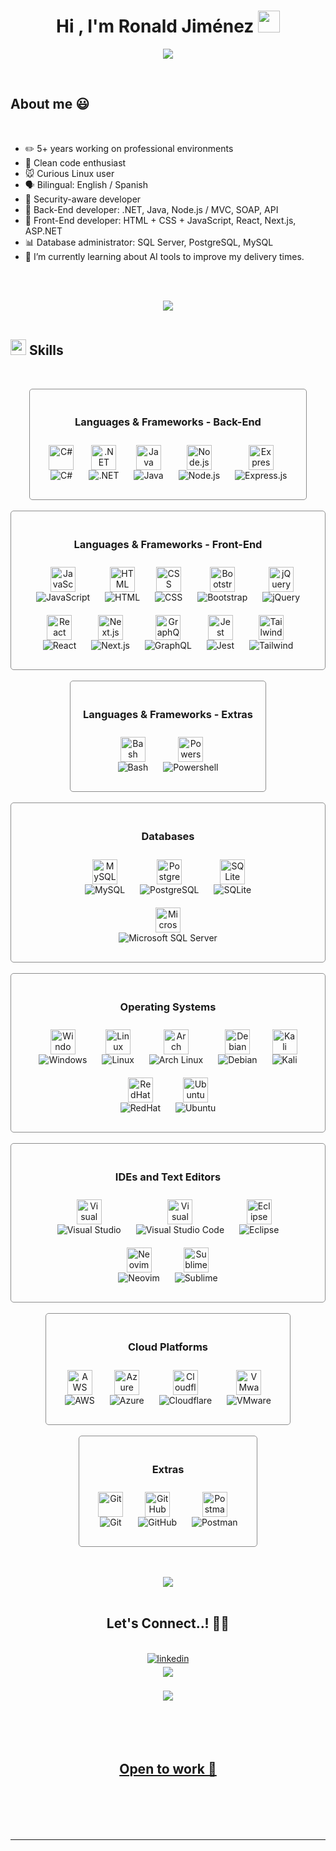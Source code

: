 <h1 align="center"><b>Hi , I'm Ronald Jiménez </b><img src="https://media.giphy.com/media/hvRJCLFzcasrR4ia7z/giphy.gif" width="35"></h1>
<!--  -->
<p align="center">
  <a href="https://github.com/DenverCoder1/readme-typing-svg"><img src="https://readme-typing-svg.herokuapp.com?font=Time+New+Roman&color=cyan&size=25&center=true&vCenter=true&width=600&height=100&lines=Experienced+Software+Developer..★;Front-End+and+Back-End+Developer;Bilingual+English/Spanish;I+use+Arch+btw...;Database+Administrator;Active+Learner/Researcher;Passionate+to+learn+new+stuff;Love+Self-Training"></a>
</p>

<br>

## **About me** 😃

<br>

-   ✏️ 5+ years working on professional environments
-   🔨 Clean code enthusiast
-   🐭 Curious Linux user
-   🗣️ Bilingual: English / Spanish
-   🔐 Security-aware developer
-   🌚 Back-End developer: .NET, Java, Node.js / MVC, SOAP, API
-   🌝 Front-End developer: HTML + CSS + JavaScript, React, Next.js, ASP.NET
-   📊 Database administrator: SQL Server, PostgreSQL, MySQL
-   🌱 I’m currently learning about AI tools to improve my delivery times.

<br><br>

<div align='center'>

<img src="https://user-images.githubusercontent.com/73097560/115834477-dbab4500-a447-11eb-908a-139a6edaec5c.gif"><br><br>

</div>

## <img src="https://media2.giphy.com/media/QssGEmpkyEOhBCb7e1/giphy.gif?cid=ecf05e47a0n3gi1bfqntqmob8g9aid1oyj2wr3ds3mg700bl&rid=giphy.gif" width ="25"><b> Skills</b>

<br>

<p align="center">

<div style="display: flex;flex-direction:column;justify-content: center;align-items: center;">
    <div style="display: inline-block;padding:20px;text-align:center;border:1px solid rgb(141, 141, 141);border-radius: 5px;">
        <h3 style="align-text: center;">Languages & Frameworks - Back-End</h3>
        <div style="display: inline-block;text-align:center;padding:10px;">
            <img src="https://skillicons.dev/icons?i=cs" alt="C#" width="40" height="40" />
            <br>
            <img src="https://img.shields.io/badge/C%23-blue" alt="C#" />
        </div>
        <div style="display: inline-block;text-align:center;padding:10px;">
            <img src="https://skillicons.dev/icons?i=dotnet" alt=".NET" width="40" height="40" />
            <br>
            <img src="https://img.shields.io/badge/.NET-blue" alt=".NET" />
        </div>
        <div style="display: inline-block;text-align:center;padding:10px;">
            <img src="https://skillicons.dev/icons?i=java" alt="Java" width="40" height="40" />
            <br>
            <img src="https://img.shields.io/badge/Java-blue" alt="Java" />
        </div>
        <div style="display: inline-block;text-align:center;padding:10px;">
            <img src="https://skillicons.dev/icons?i=nodejs" alt="Node.js" width="40" height="40" />
            <br>
            <img src="https://img.shields.io/badge/Node.js-blue" alt="Node.js" />
        </div>
        <div style="display: inline-block;text-align:center;padding:10px;">
            <img src="https://skillicons.dev/icons?i=express" alt="Express.js" width="40" height="40" />
            <br>
            <img src="https://img.shields.io/badge/Express.js-blue" alt="Express.js" />
        </div>
    </div>
    <br>
    <div style="display: inline-block;padding:20px;text-align:center;border:1px solid rgb(141, 141, 141);border-radius: 5px;">
        <h3 style="align-text: center;">Languages & Frameworks - Front-End</h3>
        <div style="display: inline-block;text-align:center;padding:10px;">
            <img src="https://skillicons.dev/icons?i=js" alt="JavaScript" width="40" height="40" />
            <br>
            <img src="https://img.shields.io/badge/JavaScript-blue" alt="JavaScript" />
        </div>
        <div style="display: inline-block;text-align:center;padding:10px;">
            <img src="https://skillicons.dev/icons?i=html" alt="HTML" width="40" height="40" />
            <br>
            <img src="https://img.shields.io/badge/HTML-blue" alt="HTML" />
        </div>
        <div style="display: inline-block;text-align:center;padding:10px;">
            <img src="https://skillicons.dev/icons?i=css" alt="CSS" width="40" height="40" />
            <br>
            <img src="https://img.shields.io/badge/CSS-blue" alt="CSS" />
        </div>
        <div style="display: inline-block;text-align:center;padding:10px;">
            <img src="https://skillicons.dev/icons?i=bootstrap" alt="Bootstrap" width="40" height="40" />
            <br>
            <img src="https://img.shields.io/badge/Bootstrap-blue" alt="Bootstrap" />
        </div>
        <div style="display: inline-block;text-align:center;padding:10px;">
            <img src="https://skillicons.dev/icons?i=jquery" alt="jQuery" width="40" height="40" />
            <br>
            <img src="https://img.shields.io/badge/jQuery-blue" alt="jQuery" />
        </div>
        <div style="display: inline-block;text-align:center;padding:10px;">
            <img src="https://skillicons.dev/icons?i=react" alt="React" width="40" height="40" />
            <br>
            <img src="https://img.shields.io/badge/React-blue" alt="React" />
        </div>
        <div style="display: inline-block;text-align:center;padding:10px;">
            <img src="https://skillicons.dev/icons?i=nextjs" alt="Next.js" width="40" height="40" />
            <br>
            <img src="https://img.shields.io/badge/Next.js-blue" alt="Next.js" />
        </div>
        <div style="display: inline-block;text-align:center;padding:10px;">
            <img src="https://skillicons.dev/icons?i=graphql" alt="GraphQL" width="40" height="40" />
            <br>
            <img src="https://img.shields.io/badge/GraphQL-blue" alt="GraphQL" />
        </div>
        <div style="display: inline-block;text-align:center;padding:10px;">
            <img src="https://skillicons.dev/icons?i=jest" alt="Jest" width="40" height="40" />
            <br>
            <img src="https://img.shields.io/badge/Jest-blue" alt="Jest" />
        </div>
        <div style="display: inline-block;text-align:center;padding:10px;">
            <img src="https://skillicons.dev/icons?i=tailwind" alt="Tailwind" width="40" height="40" />
            <br>
            <img src="https://img.shields.io/badge/Tailwind-blue" alt="Tailwind" />
        </div>
    </div>
    <br>
    <div style="display: inline-block;padding:20px;text-align:center;border:1px solid rgb(141, 141, 141);border-radius: 5px;">
        <h3 style="align-text: center;">Languages & Frameworks - Extras</h3>
        <div style="display: inline-block;text-align:center;padding:10px;">
            <img src="https://skillicons.dev/icons?i=bash" alt="Bash" width="40" height="40" />
            <br>
            <img src="https://img.shields.io/badge/Bash-blue" alt="Bash" />
        </div>
        <div style="display: inline-block;text-align:center;padding:10px;">
            <img src="https://skillicons.dev/icons?i=powershell" alt="Powershell" width="40" height="40" />
            <br>
            <img src="https://img.shields.io/badge/Powershell-blue" alt="Powershell" />
        </div>
    </div>
    <br>
    <div style="display: inline-block;padding:20px;text-align:center;border:1px solid rgb(141, 141, 141);border-radius: 5px;">
        <h3 style="align-text: center;">Databases</h3>
        <div style="display: inline-block;text-align:center;padding:10px;">
            <img src="https://skillicons.dev/icons?i=mysql" alt="MySQL" width="40" height="40" />
            <br>
            <img src="https://img.shields.io/badge/MySQL-blue" alt="MySQL" />
        </div>
        <div style="display: inline-block;text-align:center;padding:10px;">
            <img src="https://skillicons.dev/icons?i=postgres" alt="PostgreSQL" width="40" height="40" />
            <br>
            <img src="https://img.shields.io/badge/PostgreSQL-blue" alt="PostgreSQL" />
        </div>
        <div style="display: inline-block;text-align:center;padding:10px;">
            <img src="https://skillicons.dev/icons?i=sqlite" alt="SQLite" width="40" height="40" />
            <br>
            <img src="https://img.shields.io/badge/SQLite-blue" alt="SQLite" />
        </div>
        <div style="display: inline-block;text-align:center;padding:10px;">
            <img src="https://cdn-dynmedia-1.microsoft.com/is/image/microsoftcorp/SQL_Server_Logo" alt="Microsoft SQL Server" width="40" height="40" />
            <br>
            <img src="https://img.shields.io/badge/Microsoft SQL Server-blue" alt="Microsoft SQL Server" />
        </div>
    </div>
    <br>
    <div style="display: inline-block;padding:20px;text-align:center;border:1px solid rgb(141, 141, 141);border-radius: 5px;">
        <h3 style="align-text: center;">Operating Systems</h3>
        <div style="display: inline-block;text-align:center;padding:10px;">
            <img src="https://skillicons.dev/icons?i=windows" alt="Windows" width="40" height="40" />
            <br>
            <img src="https://img.shields.io/badge/Windows-blue" alt="Windows" />
        </div>
        <div style="display: inline-block;text-align:center;padding:10px;">
            <img src="https://skillicons.dev/icons?i=linux" alt="Linux" width="40" height="40" />
            <br>
            <img src="https://img.shields.io/badge/Linux-blue" alt="Linux" />
        </div>
        <div style="display: inline-block;text-align:center;padding:10px;">
            <img src="https://skillicons.dev/icons?i=arch" alt="Arch Linux" width="40" height="40" />
            <br>
            <img src="https://img.shields.io/badge/Arch Linux-blue" alt="Arch Linux" />
        </div>
        <div style="display: inline-block;text-align:center;padding:10px;">
            <img src="https://skillicons.dev/icons?i=debian" alt="Debian" width="40" height="40" />
            <br>
            <img src="https://img.shields.io/badge/Debian-blue" alt="Debian" />
        </div>
        <div style="display: inline-block;text-align:center;padding:10px;">
            <img src="https://skillicons.dev/icons?i=kali" alt="Kali" width="40" height="40" />
            <br>
            <img src="https://img.shields.io/badge/Kali-blue" alt="Kali" />
        </div>
        <div style="display: inline-block;text-align:center;padding:10px;">
            <img src="https://skillicons.dev/icons?i=redhat" alt="RedHat" width="40" height="40" />
            <br>
            <img src="https://img.shields.io/badge/RedHat-blue" alt="RedHat" />
        </div>
        <div style="display: inline-block;text-align:center;padding:10px;">
            <img src="https://skillicons.dev/icons?i=ubuntu" alt="Ubuntu" width="40" height="40" />
            <br>
            <img src="https://img.shields.io/badge/Ubuntu-blue" alt="Ubuntu" />
        </div>
    </div>
    <br>
    <div style="display: inline-block;padding:20px;text-align:center;border:1px solid rgb(141, 141, 141);border-radius: 5px;">
        <h3 style="align-text: center;">IDEs and Text Editors</h3>
        <div style="display: inline-block;text-align:center;padding:10px;">
            <img src="https://skillicons.dev/icons?i=visualstudio" alt="Visual Studio" width="40" height="40" />
            <br>
            <img src="https://img.shields.io/badge/Visual Studio-blue" alt="Visual Studio" />
        </div>
        <div style="display: inline-block;text-align:center;padding:10px;">
            <img src="https://skillicons.dev/icons?i=vscode" alt="Visual Studio Code" width="40" height="40" />
            <br>
            <img src="https://img.shields.io/badge/Visual Studio Code-blue" alt="Visual Studio Code" />
        </div>
        <div style="display: inline-block;text-align:center;padding:10px;">
            <img src="https://skillicons.dev/icons?i=eclipse" alt="Eclipse" width="40" height="40" />
            <br>
            <img src="https://img.shields.io/badge/Eclipse-blue" alt="Eclipse" />
        </div>
        <div style="display: inline-block;text-align:center;padding:10px;">
            <img src="https://skillicons.dev/icons?i=neovim" alt="Neovim" width="40" height="40" />
            <br>
            <img src="https://img.shields.io/badge/Neovim-blue" alt="Neovim" />
        </div>
        <div style="display: inline-block;text-align:center;padding:10px;">
            <img src="https://skillicons.dev/icons?i=sublime" alt="Sublime" width="40" height="40" />
            <br>
            <img src="https://img.shields.io/badge/Sublime-blue" alt="Sublime" />
        </div>
    </div>
    <br>
    <div style="display: inline-block;padding:20px;text-align:center;border:1px solid rgb(141, 141, 141);border-radius: 5px;">
        <h3 style="align-text: center;">Cloud Platforms</h3>
        <div style="display: inline-block;text-align:center;padding:10px;">
            <img src="https://skillicons.dev/icons?i=aws" alt="AWS" width="40" height="40" />
            <br>
            <img src="https://img.shields.io/badge/AWS-blue" alt="AWS" />
        </div>
        <div style="display: inline-block;text-align:center;padding:10px;">
            <img src="https://skillicons.dev/icons?i=azure" alt="Azure" width="40" height="40" />
            <br>
            <img src="https://img.shields.io/badge/Azure-blue" alt="Azure" />
        </div>
        <div style="display: inline-block;text-align:center;padding:10px;">
            <img src="https://skillicons.dev/icons?i=cloudflare" alt="Cloudflare" width="40" height="40" />
            <br>
            <img src="https://img.shields.io/badge/Cloudflare-blue" alt="Cloudflare" />
        </div>
        <div style="display: inline-block;text-align:center;padding:10px;">
            <img src="https://blogs.vmware.com/wp-content/uploads/sites/103/2024/04/Screenshot-2024-04-05-at-16.12.42.png" alt="VMware" width="40" height="40" />
            <br>
            <img src="https://img.shields.io/badge/VMware-blue" alt="VMware" />
        </div>
    </div>
    <br>
    <div style="display: inline-block;padding:20px;text-align:center;border:1px solid rgb(141, 141, 141);border-radius: 5px;">
        <h3 style="align-text: center;">Extras</h3>
        <div style="display: inline-block;text-align:center;padding:10px;">
            <img src="https://skillicons.dev/icons?i=git" alt="Git" width="40" height="40" />
            <br>
            <img src="https://img.shields.io/badge/Git-blue" alt="Git" />
        </div>
        <div style="display: inline-block;text-align:center;padding:10px;">
            <img src="https://skillicons.dev/icons?i=github" alt="GitHub" width="40" height="40" />
            <br>
            <img src="https://img.shields.io/badge/GitHub-blue" alt="GitHub" />
        </div>
        <div style="display: inline-block;text-align:center;padding:10px;">
            <img src="https://skillicons.dev/icons?i=postman" alt="Postman" width="40" height="40" />
            <br>
            <img src="https://img.shields.io/badge/Postman-blue" alt="Postman" />
        </div>
    </div>
</div>

</p>

<br>
<br>

<div align='center'>
<img src="https://user-images.githubusercontent.com/73097560/115834477-dbab4500-a447-11eb-908a-139a6edaec5c.gif"><br><br>
</div>

<div align='center'>
    <h2>
        <b> Let's Connect..! 🤝🏻</b> 
    </h2>
<br>

<a href="https://linkedin.com/in/roniroid" target="_blank">
<img src="https://img.shields.io/badge/linkedin:  roniroid-%2300acee.svg?color=405DE6&style=for-the-badge&logo=linkedin&logoColor=white" alt=linkedin style="margin-bottom: 5px;"/>

<br>

<a href="mailto:ronktar@gmail.com" target="_blank">
<img src="https://img.shields.io/badge/gmail:  roniroid-%23EA4335.svg?style=for-the-badge&logo=gmail&logoColor=white" t=mail style="margin-bottom: 5px;" />

</div>

<br>
<div align='center'>
<img src="https://user-images.githubusercontent.com/73097560/115834477-dbab4500-a447-11eb-908a-139a6edaec5c.gif"><br><br>
</div>

<br>
<br>
<br>

<div align='center'>
    <h2>
        <b>Open to work 🚪</b>
    </h2>
</div>

<br>
<br>
<br>
<br>

---
